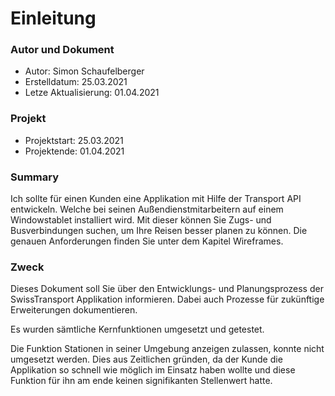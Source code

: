 # Einleitung

### Autor und Dokument

* Autor: Simon Schaufelberger
* Erstelldatum: 25.03.2021
* Letze Aktualisierung: 01.04.2021

### Projekt

* Projektstart: 25.03.2021
* Projektende: 01.04.2021

### Summary

Ich sollte für einen Kunden eine Applikation mit Hilfe der Transport API entwickeln. Welche bei seinen Außendienstmitarbeitern auf einem Windowstablet installiert wird. Mit dieser können Sie Zugs- und Busverbindungen suchen, um Ihre Reisen besser planen zu können. Die genauen Anforderungen finden Sie unter dem Kapitel Wireframes.

### Zweck

Dieses Dokument soll Sie über den Entwicklungs- und Planungsprozess der SwissTransport Applikation informieren. Dabei auch Prozesse für zukünftige Erweiterungen dokumentieren.

Es wurden sämtliche Kernfunktionen umgesetzt und getestet.

Die Funktion Stationen in seiner Umgebung anzeigen zulassen, konnte nicht umgesetzt werden. Dies aus Zeitlichen gründen, da der Kunde die Applikation so schnell wie möglich im Einsatz haben wollte und diese Funktion für ihn am ende keinen signifikanten Stellenwert hatte.



